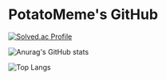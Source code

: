 PotatoMeme's GitHub
==================

[![Solved.ac Profile](http://mazassumnida.wtf/api/v2/generate_badge?boj=kshk0897)](https://solved.ac/kshk0897/)

![Anurag's GitHub stats](https://github-readme-stats.vercel.app/api?username=PotatoMeme&show_icons=true&theme=radical)

![Top Langs](https://github-readme-stats.vercel.app/api/top-langs/?username=PotatoMeme&layout=compact&theme=tokyonight)
